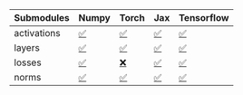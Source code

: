 | Submodules   | Numpy                                                                                                                           | Torch                                                                                                                           | Jax                                                                                                                             | Tensorflow                                                                                                                      |
|:-------------|:--------------------------------------------------------------------------------------------------------------------------------|:--------------------------------------------------------------------------------------------------------------------------------|:--------------------------------------------------------------------------------------------------------------------------------|:--------------------------------------------------------------------------------------------------------------------------------|
| activations  | <a href="https://github.com/unifyai/ivy/runs/8252710889?check_suite_focus=true" rel="noopener noreferrer" target="_blank">✅</a> | <a href="https://github.com/unifyai/ivy/runs/8252711577?check_suite_focus=true" rel="noopener noreferrer" target="_blank">✅</a> | <a href="https://github.com/unifyai/ivy/runs/8252712266?check_suite_focus=true" rel="noopener noreferrer" target="_blank">✅</a> | <a href="https://github.com/unifyai/ivy/runs/8252712879?check_suite_focus=true" rel="noopener noreferrer" target="_blank">✅</a> |
| layers       | <a href="https://github.com/unifyai/ivy/runs/8252711084?check_suite_focus=true" rel="noopener noreferrer" target="_blank">✅</a> | <a href="https://github.com/unifyai/ivy/runs/8252711770?check_suite_focus=true" rel="noopener noreferrer" target="_blank">✅</a> | <a href="https://github.com/unifyai/ivy/runs/8252712470?check_suite_focus=true" rel="noopener noreferrer" target="_blank">✅</a> | <a href="https://github.com/unifyai/ivy/runs/8252712995?check_suite_focus=true" rel="noopener noreferrer" target="_blank">✅</a> |
| losses       | <a href="https://github.com/unifyai/ivy/runs/8252711242?check_suite_focus=true" rel="noopener noreferrer" target="_blank">✅</a> | <a href="https://github.com/unifyai/ivy/runs/8252711924?check_suite_focus=true" rel="noopener noreferrer" target="_blank">❌</a> | <a href="https://github.com/unifyai/ivy/runs/8252712625?check_suite_focus=true" rel="noopener noreferrer" target="_blank">✅</a> | <a href="https://github.com/unifyai/ivy/runs/8252713090?check_suite_focus=true" rel="noopener noreferrer" target="_blank">✅</a> |
| norms        | <a href="https://github.com/unifyai/ivy/runs/8252711396?check_suite_focus=true" rel="noopener noreferrer" target="_blank">✅</a> | <a href="https://github.com/unifyai/ivy/runs/8252712088?check_suite_focus=true" rel="noopener noreferrer" target="_blank">✅</a> | <a href="https://github.com/unifyai/ivy/runs/8252712752?check_suite_focus=true" rel="noopener noreferrer" target="_blank">✅</a> | <a href="https://github.com/unifyai/ivy/runs/8252713235?check_suite_focus=true" rel="noopener noreferrer" target="_blank">✅</a> |